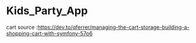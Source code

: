 # Kids_Party_App
cart source :https://dev.to/qferrer/managing-the-cart-storage-building-a-shopping-cart-with-symfony-57o6
